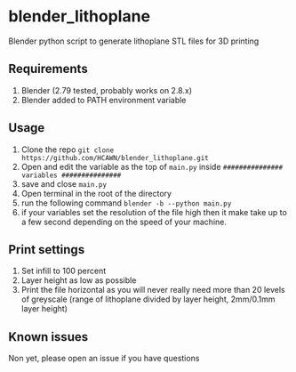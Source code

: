 # blender_lithoplane
Blender python script to generate lithoplane STL files for 3D printing 
## Requirements
1. Blender (2.79 tested, probably works on 2.8.x)
2. Blender added to PATH environment variable
## Usage
1. Clone the repo `git clone https://github.com/HCAWN/blender_lithoplane.git`
2. Open and edit the variable as the top of `main.py` inside `############### variables ###############`
3. save and close `main.py`
4. Open terminal in the root of the directory
5. run the following command `blender -b --python main.py`
6. if your variables set the resolution of the file high then it make take up to a few second depending on the speed of your machine.
## Print settings
1. Set infill to 100 percent
2. Layer height as low as possible
3. Print the file horizontal as you will never really need more than 20 levels of greyscale (range of lithoplane divided by layer height, 2mm/0.1mm layer height)
## Known issues
Non yet, please open an issue if you have questions